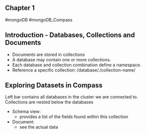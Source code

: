 ## Chapter 1
#mongoDB #mongoDB_Compass

## Introduction - Databases, Collections and Documents
* Documents are stored in collections
* A database may contain one or more collections.
* Each database and collection combination define a namespace.
* Reference a specific collection:
	/database/./collection-name/

## Exploring Datasets in Compass
Left bar contains all databases in the cluster we are connected to.
Collections are nested below the databases
* Schema view:
	* provides a list of the fields found within this collection
* Document:
	* see the actual data
